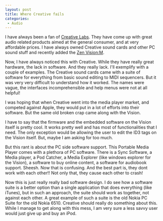```yaml
---
layout: post
title: Where Creative fails
categories:
 - Audio
---
```


I have always been a fan of [Creative Labs][0]. They have come up with great audio related products aimed at the general consumer, and at very affordable prices. I have always owned Creative sound cards and other PC sound stuff and recently added the [Zen Vision:M][1].

Now, I have always noticed this with Creative. While they have really great hardware, the lack in software. And they really lack. I'll exemplify with a couple of examples. The Creative sound cards came with a suite of software for everything from basic sound editing to MIDI sequencers. But it was very very difficult to understand how it worked. The names were vague, the interfaces incomprehensible and help menus were not at all helpful!

I was hoping that when Creative went into the media player market, and competed against Apple, they would put in a lot of efforts into their software. But the same old broken crap came along with the Vision.

I have to say that the firmware and the embedded software on the Vision itself is pretty cool. It works pretty well and has most of functionalities that I need. The only exception would be allowing the user to edit the ID3 tags on the Vision itself. But, maybe I am asking for too much.

But this rant is about the PC side software support. This Portable Media Player comes with a plethora of PC software. There is a Sync Software, a Media player, a Pod Catcher, a Media Explorer (like windows explorer for the Vision), a software to buy online content, a software for audiobook support. Sheesh. Now that is confusing. And the best part is, they dont work with each other!! Not only that, they cause each other to crash!

Now this is just really really bad software design. I do see how a software suite is a better option than a single application that does everything (like iTunes), but in such an approach, the suite should work as together, not against each other. A great example of such a suite is the old Nokia PC Suite for the old Nokia 6510. Creative should really do something about this. While I manage to get along with this mess, I am very sure a less savvy user would just give up and buy an iPod.


[0]: http://sg.creative.com
[1]: http://sg.creative.com/products/product.asp?category=213&subcategory=214&product=14331
